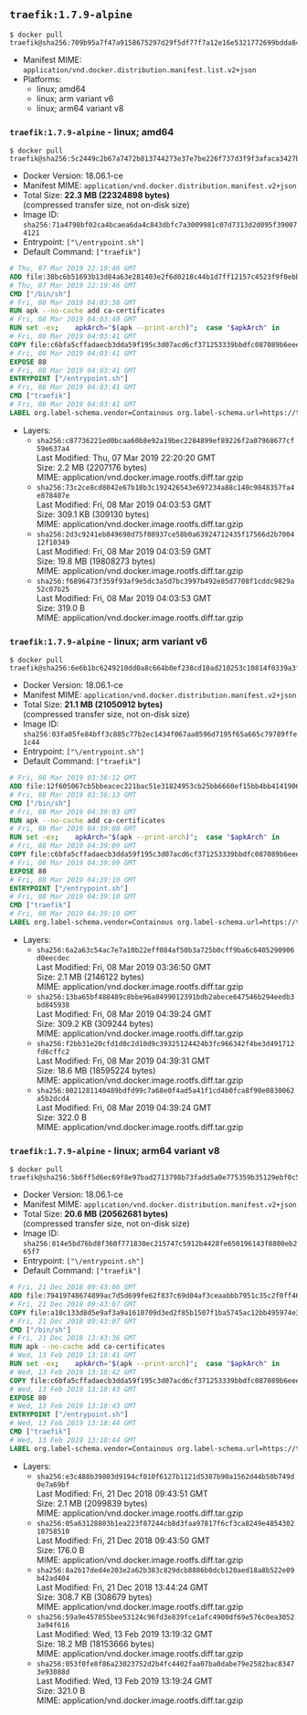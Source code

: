 ## `traefik:1.7.9-alpine`

```console
$ docker pull traefik@sha256:709b95a7f47a9158675297d29f5df77f7a12e16e5321772699bdda845d20ffd8
```

-	Manifest MIME: `application/vnd.docker.distribution.manifest.list.v2+json`
-	Platforms:
	-	linux; amd64
	-	linux; arm variant v6
	-	linux; arm64 variant v8

### `traefik:1.7.9-alpine` - linux; amd64

```console
$ docker pull traefik@sha256:5c2449c2b67a7472b813744273e37e7be226f737d3f9f3afaca3427b6ac1a3fb
```

-	Docker Version: 18.06.1-ce
-	Manifest MIME: `application/vnd.docker.distribution.manifest.v2+json`
-	Total Size: **22.3 MB (22324898 bytes)**  
	(compressed transfer size, not on-disk size)
-	Image ID: `sha256:71a4798bf02ca4bcaea6da4c843dbfc7a3009981c07d7313d2d095f390074121`
-	Entrypoint: `["\/entrypoint.sh"]`
-	Default Command: `["traefik"]`

```dockerfile
# Thu, 07 Mar 2019 22:19:46 GMT
ADD file:38bc6b51693b13d84a63e281403e2f6d0218c44b1d7ff12157c4523f9f0ebb1e in / 
# Thu, 07 Mar 2019 22:19:46 GMT
CMD ["/bin/sh"]
# Fri, 08 Mar 2019 04:03:38 GMT
RUN apk --no-cache add ca-certificates
# Fri, 08 Mar 2019 04:03:40 GMT
RUN set -ex; 	apkArch="$(apk --print-arch)"; 	case "$apkArch" in 		armhf) arch='arm' ;; 		aarch64) arch='arm64' ;; 		x86_64) arch='amd64' ;; 		*) echo >&2 "error: unsupported architecture: $apkArch"; exit 1 ;; 	esac; 	wget --quiet -O /usr/local/bin/traefik "https://github.com/containous/traefik/releases/download/v1.7.9/traefik_linux-$arch"; 	chmod +x /usr/local/bin/traefik
# Fri, 08 Mar 2019 04:03:41 GMT
COPY file:c6bfa5cffadaecb3dda59f195c3d07acd6cf371253339bbdfc087089b6eee8b8 in / 
# Fri, 08 Mar 2019 04:03:41 GMT
EXPOSE 80
# Fri, 08 Mar 2019 04:03:41 GMT
ENTRYPOINT ["/entrypoint.sh"]
# Fri, 08 Mar 2019 04:03:41 GMT
CMD ["traefik"]
# Fri, 08 Mar 2019 04:03:41 GMT
LABEL org.label-schema.vendor=Containous org.label-schema.url=https://traefik.io org.label-schema.name=Traefik org.label-schema.description=A modern reverse-proxy org.label-schema.version=v1.7.9 org.label-schema.docker.schema-version=1.0
```

-	Layers:
	-	`sha256:c87736221ed0bcaa60b8e92a19bec2284899ef89226f2a07968677cf59e637a4`  
		Last Modified: Thu, 07 Mar 2019 22:20:20 GMT  
		Size: 2.2 MB (2207176 bytes)  
		MIME: application/vnd.docker.image.rootfs.diff.tar.gzip
	-	`sha256:73c2ce8cd8042e67b10b3c192426543e697234a88c140c9848357fa4e878407e`  
		Last Modified: Fri, 08 Mar 2019 04:03:53 GMT  
		Size: 309.1 KB (309130 bytes)  
		MIME: application/vnd.docker.image.rootfs.diff.tar.gzip
	-	`sha256:2d3c9241eb849698d75f08937ce58b0a63924712435f17566d2b700412f10349`  
		Last Modified: Fri, 08 Mar 2019 04:03:59 GMT  
		Size: 19.8 MB (19808273 bytes)  
		MIME: application/vnd.docker.image.rootfs.diff.tar.gzip
	-	`sha256:f6896473f359f93af9e5dc3a5d7bc3997b492e85d7708f1cddc9829a52c07b25`  
		Last Modified: Fri, 08 Mar 2019 04:03:53 GMT  
		Size: 319.0 B  
		MIME: application/vnd.docker.image.rootfs.diff.tar.gzip

### `traefik:1.7.9-alpine` - linux; arm variant v6

```console
$ docker pull traefik@sha256:6e6b1bc6249210dd0a8c664b0ef238cd10ad210253c10814f0339a3f94e6d976
```

-	Docker Version: 18.06.1-ce
-	Manifest MIME: `application/vnd.docker.distribution.manifest.v2+json`
-	Total Size: **21.1 MB (21050912 bytes)**  
	(compressed transfer size, not on-disk size)
-	Image ID: `sha256:03fa05fe84bff3c885c77b2ec1434f067aa0596d7195f65a665c79789ffe1c44`
-	Entrypoint: `["\/entrypoint.sh"]`
-	Default Command: `["traefik"]`

```dockerfile
# Fri, 08 Mar 2019 03:36:12 GMT
ADD file:12f605067cb5bbeacec221bac51e31824953cb25bb6660ef15bb4bb4141906ba in / 
# Fri, 08 Mar 2019 03:36:13 GMT
CMD ["/bin/sh"]
# Fri, 08 Mar 2019 04:39:03 GMT
RUN apk --no-cache add ca-certificates
# Fri, 08 Mar 2019 04:39:08 GMT
RUN set -ex; 	apkArch="$(apk --print-arch)"; 	case "$apkArch" in 		armhf) arch='arm' ;; 		aarch64) arch='arm64' ;; 		x86_64) arch='amd64' ;; 		*) echo >&2 "error: unsupported architecture: $apkArch"; exit 1 ;; 	esac; 	wget --quiet -O /usr/local/bin/traefik "https://github.com/containous/traefik/releases/download/v1.7.9/traefik_linux-$arch"; 	chmod +x /usr/local/bin/traefik
# Fri, 08 Mar 2019 04:39:09 GMT
COPY file:c6bfa5cffadaecb3dda59f195c3d07acd6cf371253339bbdfc087089b6eee8b8 in / 
# Fri, 08 Mar 2019 04:39:09 GMT
EXPOSE 80
# Fri, 08 Mar 2019 04:39:10 GMT
ENTRYPOINT ["/entrypoint.sh"]
# Fri, 08 Mar 2019 04:39:10 GMT
CMD ["traefik"]
# Fri, 08 Mar 2019 04:39:10 GMT
LABEL org.label-schema.vendor=Containous org.label-schema.url=https://traefik.io org.label-schema.name=Traefik org.label-schema.description=A modern reverse-proxy org.label-schema.version=v1.7.9 org.label-schema.docker.schema-version=1.0
```

-	Layers:
	-	`sha256:6a2a63c54ac7e7a10b22eff084af50b3a725b0cff9ba6c6405290906d0eecdec`  
		Last Modified: Fri, 08 Mar 2019 03:36:50 GMT  
		Size: 2.1 MB (2146122 bytes)  
		MIME: application/vnd.docker.image.rootfs.diff.tar.gzip
	-	`sha256:13ba65bf488489c8bbe96a8499012391bdb2abece647546b294eedb3bd845938`  
		Last Modified: Fri, 08 Mar 2019 04:39:24 GMT  
		Size: 309.2 KB (309244 bytes)  
		MIME: application/vnd.docker.image.rootfs.diff.tar.gzip
	-	`sha256:f2bb31e20cfd1d0c2d10d9c39325124424b3fc966342f4be3d491712fd6cffc2`  
		Last Modified: Fri, 08 Mar 2019 04:39:31 GMT  
		Size: 18.6 MB (18595224 bytes)  
		MIME: application/vnd.docker.image.rootfs.diff.tar.gzip
	-	`sha256:8021281140489bdfd99c7a68e0f4ad5a41f1cd4b0fca8f90e0830062a5b2dcd4`  
		Last Modified: Fri, 08 Mar 2019 04:39:24 GMT  
		Size: 322.0 B  
		MIME: application/vnd.docker.image.rootfs.diff.tar.gzip

### `traefik:1.7.9-alpine` - linux; arm64 variant v8

```console
$ docker pull traefik@sha256:5b6ff5d6ec69f8e97bad2713798b73fadd5a0e775359b35129ebf0c551cbe2aa
```

-	Docker Version: 18.06.1-ce
-	Manifest MIME: `application/vnd.docker.distribution.manifest.v2+json`
-	Total Size: **20.6 MB (20562681 bytes)**  
	(compressed transfer size, not on-disk size)
-	Image ID: `sha256:814e5bd76bd8f360f771830ec215747c5912b4428fe650196143f8800eb265f7`
-	Entrypoint: `["\/entrypoint.sh"]`
-	Default Command: `["traefik"]`

```dockerfile
# Fri, 21 Dec 2018 09:43:06 GMT
ADD file:79419748674899ac7d5d699fe62f837c69d04af3ceaabbb7951c35c2f0ff46fa in / 
# Fri, 21 Dec 2018 09:43:07 GMT
COPY file:a10c133d8d5e9af3a9a1610709d3ed2f85b1507f1ba5745ac12bb495974e3fe6 in /etc/localtime 
# Fri, 21 Dec 2018 09:43:07 GMT
CMD ["/bin/sh"]
# Fri, 21 Dec 2018 13:43:36 GMT
RUN apk --no-cache add ca-certificates
# Wed, 13 Feb 2019 13:18:41 GMT
RUN set -ex; 	apkArch="$(apk --print-arch)"; 	case "$apkArch" in 		armhf) arch='arm' ;; 		aarch64) arch='arm64' ;; 		x86_64) arch='amd64' ;; 		*) echo >&2 "error: unsupported architecture: $apkArch"; exit 1 ;; 	esac; 	wget --quiet -O /usr/local/bin/traefik "https://github.com/containous/traefik/releases/download/v1.7.9/traefik_linux-$arch"; 	chmod +x /usr/local/bin/traefik
# Wed, 13 Feb 2019 13:18:42 GMT
COPY file:c6bfa5cffadaecb3dda59f195c3d07acd6cf371253339bbdfc087089b6eee8b8 in / 
# Wed, 13 Feb 2019 13:18:43 GMT
EXPOSE 80
# Wed, 13 Feb 2019 13:18:43 GMT
ENTRYPOINT ["/entrypoint.sh"]
# Wed, 13 Feb 2019 13:18:44 GMT
CMD ["traefik"]
# Wed, 13 Feb 2019 13:18:44 GMT
LABEL org.label-schema.vendor=Containous org.label-schema.url=https://traefik.io org.label-schema.name=Traefik org.label-schema.description=A modern reverse-proxy org.label-schema.version=v1.7.9 org.label-schema.docker.schema-version=1.0
```

-	Layers:
	-	`sha256:e3c488b39803d9194cf010f6127b1121d5387b90a1562d44b50b749d0e7a69bf`  
		Last Modified: Fri, 21 Dec 2018 09:43:51 GMT  
		Size: 2.1 MB (2099839 bytes)  
		MIME: application/vnd.docker.image.rootfs.diff.tar.gzip
	-	`sha256:05a63128803b1ea223f87244cb8d3faa97817f6cf3ca8249e485430218758510`  
		Last Modified: Fri, 21 Dec 2018 09:43:50 GMT  
		Size: 176.0 B  
		MIME: application/vnd.docker.image.rootfs.diff.tar.gzip
	-	`sha256:8a2b17ded4e203e2a62b383c829dcb8886b0dcb120aed18a8b522e09b42ad404`  
		Last Modified: Fri, 21 Dec 2018 13:44:24 GMT  
		Size: 308.7 KB (308679 bytes)  
		MIME: application/vnd.docker.image.rootfs.diff.tar.gzip
	-	`sha256:59a9e457055bee53124c96fd3e839fce1afc4900df69e576c0ea30523a94f616`  
		Last Modified: Wed, 13 Feb 2019 13:19:32 GMT  
		Size: 18.2 MB (18153666 bytes)  
		MIME: application/vnd.docker.image.rootfs.diff.tar.gzip
	-	`sha256:053f0fe8f86a23023752d2b4fc4402faa07ba0dabe79e2582bac83473e93088d`  
		Last Modified: Wed, 13 Feb 2019 13:19:24 GMT  
		Size: 321.0 B  
		MIME: application/vnd.docker.image.rootfs.diff.tar.gzip
